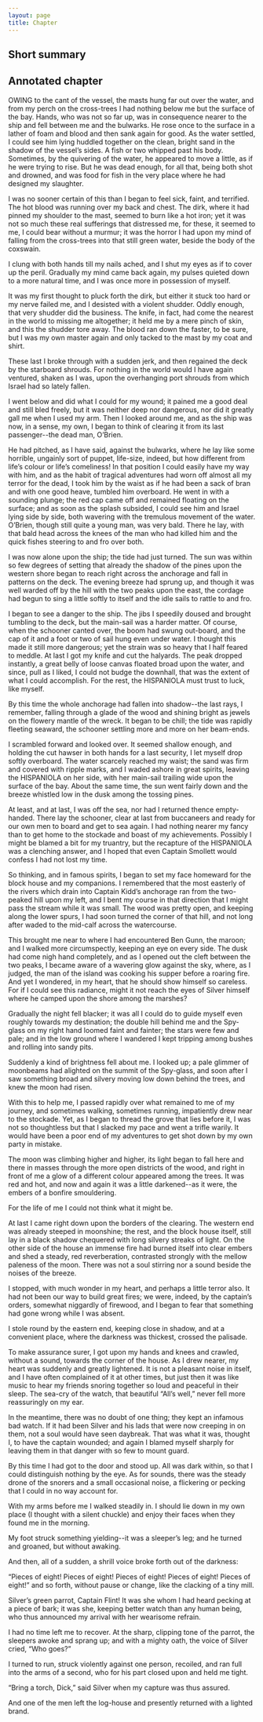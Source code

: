 ```yaml
---
layout: page
title: Chapter
---
```

## Short summary  

## Annotated chapter  
OWING to the cant of the vessel, the masts hung far out over the water,
and from my perch on the cross-trees I had nothing below me but the
surface of the bay. Hands, who was not so far up, was in consequence
nearer to the ship and fell between me and the bulwarks. He rose once to
the surface in a lather of foam and blood and then sank again for good.
As the water settled, I could see him lying huddled together on the
clean, bright sand in the shadow of the vessel’s sides. A fish or two
whipped past his body. Sometimes, by the quivering of the water, he
appeared to move a little, as if he were trying to rise. But he was dead
enough, for all that, being both shot and drowned, and was food for fish
in the very place where he had designed my slaughter.

I was no sooner certain of this than I began to feel sick, faint, and
terrified. The hot blood was running over my back and chest. The dirk,
where it had pinned my shoulder to the mast, seemed to burn like a hot
iron; yet it was not so much these real sufferings that distressed me,
for these, it seemed to me, I could bear without a murmur; it was the
horror I had upon my mind of falling from the cross-trees into that
still green water, beside the body of the coxswain.

I clung with both hands till my nails ached, and I shut my eyes as if to
cover up the peril. Gradually my mind came back again, my pulses quieted
down to a more natural time, and I was once more in possession of
myself.

It was my first thought to pluck forth the dirk, but either it stuck too
hard or my nerve failed me, and I desisted with a violent shudder. Oddly
enough, that very shudder did the business. The knife, in fact, had come
the nearest in the world to missing me altogether; it held me by a mere
pinch of skin, and this the shudder tore away. The blood ran down the
faster, to be sure, but I was my own master again and only tacked to the
mast by my coat and shirt.

These last I broke through with a sudden jerk, and then regained the
deck by the starboard shrouds. For nothing in the world would I have
again ventured, shaken as I was, upon the overhanging port shrouds from
which Israel had so lately fallen.

I went below and did what I could for my wound; it pained me a good deal
and still bled freely, but it was neither deep nor dangerous, nor did it
greatly gall me when I used my arm. Then I looked around me, and as the
ship was now, in a sense, my own, I began to think of clearing it from
its last passenger--the dead man, O’Brien.

He had pitched, as I have said, against the bulwarks, where he lay
like some horrible, ungainly sort of puppet, life-size, indeed, but how
different from life’s colour or life’s comeliness! In that position
I could easily have my way with him, and as the habit of tragical
adventures had worn off almost all my terror for the dead, I took him
by the waist as if he had been a sack of bran and with one good heave,
tumbled him overboard. He went in with a sounding plunge; the red cap
came off and remained floating on the surface; and as soon as the splash
subsided, I could see him and Israel lying side by side, both wavering
with the tremulous movement of the water. O’Brien, though still quite a
young man, was very bald. There he lay, with that bald head across the
knees of the man who had killed him and the quick fishes steering to and
fro over both.

I was now alone upon the ship; the tide had just turned. The sun was
within so few degrees of setting that already the shadow of the pines
upon the western shore began to reach right across the anchorage and
fall in patterns on the deck. The evening breeze had sprung up, and
though it was well warded off by the hill with the two peaks upon the
east, the cordage had begun to sing a little softly to itself and the
idle sails to rattle to and fro.

I began to see a danger to the ship. The jibs I speedily doused and
brought tumbling to the deck, but the main-sail was a harder matter. Of
course, when the schooner canted over, the boom had swung out-board, and
the cap of it and a foot or two of sail hung even under water. I thought
this made it still more dangerous; yet the strain was so heavy that I
half feared to meddle. At last I got my knife and cut the halyards. The
peak dropped instantly, a great belly of loose canvas floated broad upon
the water, and since, pull as I liked, I could not budge the downhall,
that was the extent of what I could accomplish. For the rest, the
HISPANIOLA must trust to luck, like myself.

By this time the whole anchorage had fallen into shadow--the last rays,
I remember, falling through a glade of the wood and shining bright as
jewels on the flowery mantle of the wreck. It began to be chill; the
tide was rapidly fleeting seaward, the schooner settling more and more
on her beam-ends.

I scrambled forward and looked over. It seemed shallow enough, and
holding the cut hawser in both hands for a last security, I let myself
drop softly overboard. The water scarcely reached my waist; the sand was
firm and covered with ripple marks, and I waded ashore in great spirits,
leaving the HISPANIOLA on her side, with her main-sail trailing wide
upon the surface of the bay. About the same time, the sun went fairly
down and the breeze whistled low in the dusk among the tossing pines.

At least, and at last, I was off the sea, nor had I returned thence
empty-handed. There lay the schooner, clear at last from buccaneers
and ready for our own men to board and get to sea again. I had nothing
nearer my fancy than to get home to the stockade and boast of my
achievements. Possibly I might be blamed a bit for my truantry, but the
recapture of the HISPANIOLA was a clenching answer, and I hoped that
even Captain Smollett would confess I had not lost my time.

So thinking, and in famous spirits, I began to set my face homeward for
the block house and my companions. I remembered that the most easterly
of the rivers which drain into Captain Kidd’s anchorage ran from the
two-peaked hill upon my left, and I bent my course in that direction
that I might pass the stream while it was small. The wood was pretty
open, and keeping along the lower spurs, I had soon turned the corner
of that hill, and not long after waded to the mid-calf across the
watercourse.

This brought me near to where I had encountered Ben Gunn, the maroon;
and I walked more circumspectly, keeping an eye on every side. The dusk
had come nigh hand completely, and as I opened out the cleft between the
two peaks, I became aware of a wavering glow against the sky, where, as
I judged, the man of the island was cooking his supper before a roaring
fire. And yet I wondered, in my heart, that he should show himself so
careless. For if I could see this radiance, might it not reach the eyes
of Silver himself where he camped upon the shore among the marshes?

Gradually the night fell blacker; it was all I could do to guide myself
even roughly towards my destination; the double hill behind me and the
Spy-glass on my right hand loomed faint and fainter; the stars were few
and pale; and in the low ground where I wandered I kept tripping among
bushes and rolling into sandy pits.

Suddenly a kind of brightness fell about me. I looked up; a pale glimmer
of moonbeams had alighted on the summit of the Spy-glass, and soon after
I saw something broad and silvery moving low down behind the trees, and
knew the moon had risen.

With this to help me, I passed rapidly over what remained to me of my
journey, and sometimes walking, sometimes running, impatiently drew near
to the stockade. Yet, as I began to thread the grove that lies before
it, I was not so thoughtless but that I slacked my pace and went a
trifle warily. It would have been a poor end of my adventures to get
shot down by my own party in mistake.

The moon was climbing higher and higher, its light began to fall here
and there in masses through the more open districts of the wood, and
right in front of me a glow of a different colour appeared among
the trees. It was red and hot, and now and again it was a little
darkened--as it were, the embers of a bonfire smouldering.

For the life of me I could not think what it might be.

At last I came right down upon the borders of the clearing. The western
end was already steeped in moonshine; the rest, and the block house
itself, still lay in a black shadow chequered with long silvery streaks
of light. On the other side of the house an immense fire had burned
itself into clear embers and shed a steady, red reverberation,
contrasted strongly with the mellow paleness of the moon. There was not
a soul stirring nor a sound beside the noises of the breeze.

I stopped, with much wonder in my heart, and perhaps a little terror
also. It had not been our way to build great fires; we were, indeed,
by the captain’s orders, somewhat niggardly of firewood, and I began to
fear that something had gone wrong while I was absent.

I stole round by the eastern end, keeping close in shadow, and at a
convenient place, where the darkness was thickest, crossed the palisade.

To make assurance surer, I got upon my hands and knees and crawled,
without a sound, towards the corner of the house. As I drew nearer, my
heart was suddenly and greatly lightened. It is not a pleasant noise in
itself, and I have often complained of it at other times, but just
then it was like music to hear my friends snoring together so loud and
peaceful in their sleep. The sea-cry of the watch, that beautiful “All’s
well,” never fell more reassuringly on my ear.

In the meantime, there was no doubt of one thing; they kept an infamous
bad watch. If it had been Silver and his lads that were now creeping
in on them, not a soul would have seen daybreak. That was what it
was, thought I, to have the captain wounded; and again I blamed myself
sharply for leaving them in that danger with so few to mount guard.

By this time I had got to the door and stood up. All was dark within,
so that I could distinguish nothing by the eye. As for sounds, there
was the steady drone of the snorers and a small occasional noise, a
flickering or pecking that I could in no way account for.

With my arms before me I walked steadily in. I should lie down in my own
place (I thought with a silent chuckle) and enjoy their faces when they
found me in the morning.

My foot struck something yielding--it was a sleeper’s leg; and he turned
and groaned, but without awaking.

And then, all of a sudden, a shrill voice broke forth out of the
darkness:

“Pieces of eight! Pieces of eight! Pieces of eight! Pieces of eight!
Pieces of eight!” and so forth, without pause or change, like the
clacking of a tiny mill.

Silver’s green parrot, Captain Flint! It was she whom I had heard
pecking at a piece of bark; it was she, keeping better watch than any
human being, who thus announced my arrival with her wearisome refrain.

I had no time left me to recover. At the sharp, clipping tone of the
parrot, the sleepers awoke and sprang up; and with a mighty oath, the
voice of Silver cried, “Who goes?”

I turned to run, struck violently against one person, recoiled, and ran
full into the arms of a second, who for his part closed upon and held me
tight.

“Bring a torch, Dick,” said Silver when my capture was thus assured.

And one of the men left the log-house and presently returned with a
lighted brand.

